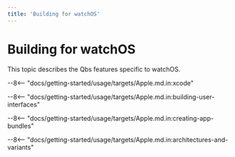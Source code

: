 ```yaml
---
title: 'Building for watchOS'
---
```


# Building for watchOS


This topic describes the Qbs features specific to watchOS.

--8<-- "docs/getting-started/usage/targets/Apple.md.in:xcode"

--8<-- "docs/getting-started/usage/targets/Apple.md.in:building-user-interfaces"

--8<-- "docs/getting-started/usage/targets/Apple.md.in:creating-app-bundles"

--8<-- "docs/getting-started/usage/targets/Apple.md.in:architectures-and-variants"
